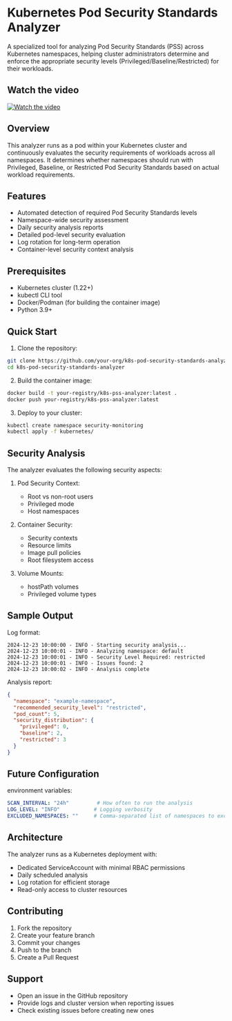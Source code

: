 # Kubernetes Pod Security Standards Analyzer

A specialized tool for analyzing Pod Security Standards (PSS) across Kubernetes namespaces, helping cluster administrators determine and enforce the appropriate security levels (Privileged/Baseline/Restricted) for their workloads.

## Watch the video


[![Watch the video](https://img.youtube.com/vi/RnNI8zkoCNI/maxresdefault.jpg)](https://youtu.be/RnNI8zkoCNI)


## Overview

This analyzer runs as a pod within your Kubernetes cluster and continuously evaluates the security requirements of workloads across all namespaces. It determines whether namespaces should run with Privileged, Baseline, or Restricted Pod Security Standards based on actual workload requirements.

## Features

- Automated detection of required Pod Security Standards levels
- Namespace-wide security assessment
- Daily security analysis reports
- Detailed pod-level security evaluation
- Log rotation for long-term operation
- Container-level security context analysis

## Prerequisites

- Kubernetes cluster (1.22+)
- kubectl CLI tool
- Docker/Podman (for building the container image)
- Python 3.9+

## Quick Start

1. Clone the repository:
```bash
git clone https://github.com/your-org/k8s-pod-security-standards-analyzer.git
cd k8s-pod-security-standards-analyzer
```

2. Build the container image:
```bash
docker build -t your-registry/k8s-pss-analyzer:latest .
docker push your-registry/k8s-pss-analyzer:latest
```

3. Deploy to your cluster:
```bash
kubectl create namespace security-monitoring
kubectl apply -f kubernetes/
```

## Security Analysis

The analyzer evaluates the following security aspects:

1. Pod Security Context:
   - Root vs non-root users
   - Privileged mode
   - Host namespaces

2. Container Security:
   - Security contexts
   - Resource limits
   - Image pull policies
   - Root filesystem access

3. Volume Mounts:
   - hostPath volumes
   - Privileged volume types

## Sample Output

Log format:
```
2024-12-23 10:00:00 - INFO - Starting security analysis...
2024-12-23 10:00:01 - INFO - Analyzing namespace: default
2024-12-23 10:00:01 - INFO - Security Level Required: restricted
2024-12-23 10:00:01 - INFO - Issues found: 2
2024-12-23 10:00:02 - INFO - Analysis complete
```

Analysis report:
```json
{
  "namespace": "example-namespace",
  "recommended_security_level": "restricted",
  "pod_count": 5,
  "security_distribution": {
    "privileged": 0,
    "baseline": 2,
    "restricted": 3
  }
}
```

## Future Configuration

environment variables:
```yaml
SCAN_INTERVAL: "24h"         # How often to run the analysis
LOG_LEVEL: "INFO"           # Logging verbosity
EXCLUDED_NAMESPACES: ""     # Comma-separated list of namespaces to exclude
```

## Architecture

The analyzer runs as a Kubernetes deployment with:
- Dedicated ServiceAccount with minimal RBAC permissions
- Daily scheduled analysis
- Log rotation for efficient storage
- Read-only access to cluster resources

## Contributing

1. Fork the repository
2. Create your feature branch
3. Commit your changes
4. Push to the branch
5. Create a Pull Request


## Support

- Open an issue in the GitHub repository
- Provide logs and cluster version when reporting issues
- Check existing issues before creating new ones
